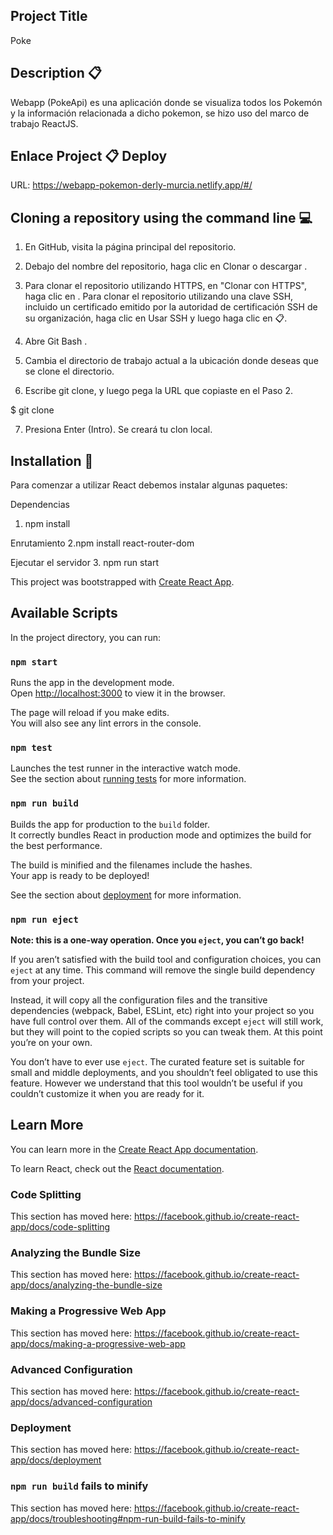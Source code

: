 ## Project Title
Poke

## Description 📋

Webapp (PokeApi) es una aplicación donde se visualiza todos los Pokemón y la información relacionada a dicho pokemon, se hizo uso del marco de trabajo ReactJS.

## Enlace Project 📋 Deploy

URL: https://webapp-pokemon-derly-murcia.netlify.app/#/

## Cloning a repository using the command line 💻

1. En GitHub, visita la página principal del repositorio.

2. Debajo del nombre del repositorio, haga clic en Clonar o descargar .

3. Para clonar el repositorio utilizando HTTPS, en "Clonar con HTTPS", haga clic en . Para clonar el repositorio utilizando una clave SSH, incluido un certificado emitido por la autoridad de certificación SSH de su organización, haga clic en Usar SSH y luego haga clic en 📋.

4. Abre Git Bash .

5. Cambia el directorio de trabajo actual a la ubicación donde deseas que se clone el directorio.

6. Escribe git clone, y luego pega la URL que copiaste en el Paso 2.

$ git clone 

7. Presiona Enter (Intro). Se creará tu clon local.

## Installation 🔧

Para comenzar a utilizar React debemos instalar algunas paquetes:

Dependencias
1. npm install 

Enrutamiento
2.npm install react-router-dom

Ejecutar el servidor
3. npm run start

This project was bootstrapped with [Create React App](https://github.com/facebook/create-react-app).

## Available Scripts

In the project directory, you can run:

### `npm start`

Runs the app in the development mode.<br />
Open [http://localhost:3000](http://localhost:3000) to view it in the browser.

The page will reload if you make edits.<br />
You will also see any lint errors in the console.

### `npm test`

Launches the test runner in the interactive watch mode.<br />
See the section about [running tests](https://facebook.github.io/create-react-app/docs/running-tests) for more information.

### `npm run build`

Builds the app for production to the `build` folder.<br />
It correctly bundles React in production mode and optimizes the build for the best performance.

The build is minified and the filenames include the hashes.<br />
Your app is ready to be deployed!

See the section about [deployment](https://facebook.github.io/create-react-app/docs/deployment) for more information.

### `npm run eject`

**Note: this is a one-way operation. Once you `eject`, you can’t go back!**

If you aren’t satisfied with the build tool and configuration choices, you can `eject` at any time. This command will remove the single build dependency from your project.

Instead, it will copy all the configuration files and the transitive dependencies (webpack, Babel, ESLint, etc) right into your project so you have full control over them. All of the commands except `eject` will still work, but they will point to the copied scripts so you can tweak them. At this point you’re on your own.

You don’t have to ever use `eject`. The curated feature set is suitable for small and middle deployments, and you shouldn’t feel obligated to use this feature. However we understand that this tool wouldn’t be useful if you couldn’t customize it when you are ready for it.

## Learn More

You can learn more in the [Create React App documentation](https://facebook.github.io/create-react-app/docs/getting-started).

To learn React, check out the [React documentation](https://reactjs.org/).

### Code Splitting

This section has moved here: https://facebook.github.io/create-react-app/docs/code-splitting

### Analyzing the Bundle Size

This section has moved here: https://facebook.github.io/create-react-app/docs/analyzing-the-bundle-size

### Making a Progressive Web App

This section has moved here: https://facebook.github.io/create-react-app/docs/making-a-progressive-web-app

### Advanced Configuration

This section has moved here: https://facebook.github.io/create-react-app/docs/advanced-configuration

### Deployment

This section has moved here: https://facebook.github.io/create-react-app/docs/deployment

### `npm run build` fails to minify

This section has moved here: https://facebook.github.io/create-react-app/docs/troubleshooting#npm-run-build-fails-to-minify
